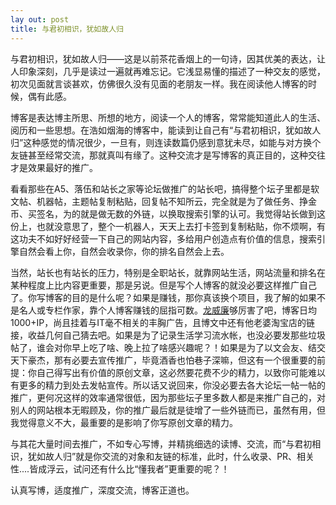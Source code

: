 ```yaml
---
lay out: post
title: 与君初相识，犹如故人归
---
```


与君初相识，犹如故人归——这是以前茶花香烟上的一句诗，因其优美的表达，让人印象深刻，几乎是读过一遍就再难忘记。它浅显易懂的描述了一种交友的感觉，初次见面就言谈甚欢，仿佛很久没有见面的老朋友一样。我在阅读他人博客的时候，偶有此感。

博客是表达博主所思、所想的地方，阅读一个人的博客，常常能知道此人的生活、阅历和一些思想。在浩如烟海的博客中，能读到让自己有“与君初相识，犹如故人归”这种感觉的情况很少，一旦有，则连读数篇仍感到意犹未尽，如能与对方换个友链甚至经常交流，那就真叫有缘了。这种交流才是写博客的真正目的，这种交往才是效果最好的推广。

看看那些在A5、落伍和站长之家等论坛做推广的站长吧，搞得整个坛子里都是软文帖、机器帖，主题帖复制粘贴，回复帖不知所云，完全就是为了做任务、挣金币、买签名，为的就是做无数的外链，以换取搜索引擎的认可。我觉得站长做到这份上，也就没意思了，整个一机器人，天天上去打卡签到复制粘贴，你不烦啊，有这功夫不如好好经营一下自己的网站内容，多给用户创造点有价值的信息，搜索引擎自然会看上你，自然会收录你，你的排名自然会上去。

当然，站长也有站长的压力，特别是全职站长，就靠网站生活，网站流量和排名在某种程度上比内容更重要，那是另说。但是写个人博客的就没必要这样推广自己了。你写博客的目的是什么呢？如果是赚钱，那你真该换个项目，我了解的如果不是名人或专栏作家，靠个人博客赚钱的屈指可数。[龙威廉](http://www.williamlong.info/)够厉害了吧，博客日均1000+IP，尚且挂着与IT毫不相关的丰胸广告，且博文中还有他老婆淘宝店的链接，收益几何自己猜去吧。如果是为了记录生活学习流水帐，也没必要发那些垃圾帖了，谁会对你早上吃了啥、晚上拉了啥感兴趣呢？！如果是为了以文会友、结交天下豪杰，那有必要去宣传推广，毕竟酒香也怕巷子深嘛，但这有一个很重要的前提：你自己得写出有价值的原创文章，这必然要花费不少的精力，以致你可能难以有更多的精力到处去发帖宣传。所以话又说回来，你没必要去各大论坛一帖一帖的推广，更何况这样的效率通常很低，因为那些坛子里多数人都是来推广自己的，对别人的网站根本无暇顾及，你的推广最后就是徒增了一些外链而已，虽然有用，但我觉得意义不大，最重要的是影响了你写原创文章的精力。

与其花大量时间去推广，不如专心写博，并精挑细选的读博、交流，而“与君初相识，犹如故人归”就是你交流的对象和友链的标准，此时，什么收录、PR、相关性....皆成浮云，试问还有什么比“懂我者”更重要的呢？！

认真写博，适度推广，深度交流，博客正道也。
